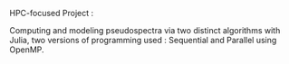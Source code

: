 HPC-focused Project :

Computing and modeling pseudospectra via two distinct algorithms with Julia, two versions of programming used : Sequential and Parallel using OpenMP.
